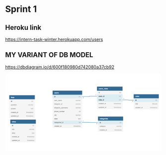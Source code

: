 # Sprint 1

## Heroku link

https://intern-task-winter.herokuapp.com/users

## MY VARIANT OF DB MODEL
https://dbdiagram.io/d/600f180980d742080a37cb92

![alt DB model](./info/img/database-model.png)